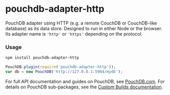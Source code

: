 # pouchdb-adapter-http

PouchDB adapter using HTTP (e.g. a remote CouchDB or CouchDB-like database) as its data store. Designed to run in either Node or the browser. Its adapter name is `'http'` or `'https'` depending on the protocol.

### Usage

```bash
npm install pouchdb-adapter-http
```

```js
PouchDB.plugin(require('pouchdb-adapter-http'));
var db = new PouchDB('http://127.0.0.1:5984/mydb');
```

For full API documentation and guides on PouchDB, see [PouchDB.com](http://pouchdb.com/). For details on PouchDB sub-packages, see the [Custom Builds documentation](http://pouchdb.com/custom.html).
